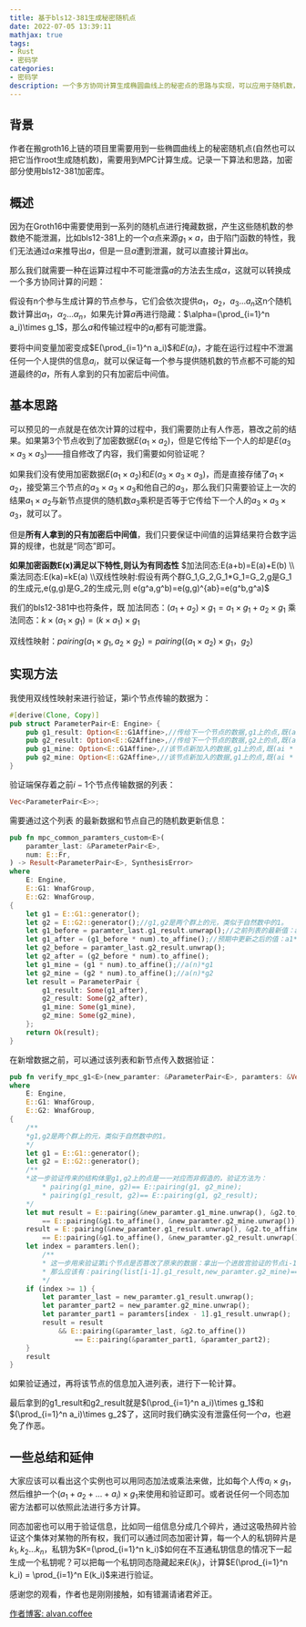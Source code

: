 ```yaml
---
title: 基于bls12-381生成秘密随机点
date: 2022-07-05 13:39:11
mathjax: true
tags:
- Rust
- 密码学
categories: 
- 密码学
description: 一个多方协同计算生成椭圆曲线上的秘密点的思路与实现，可以应用于随机数，身份验证等等
---
```



## 背景

作者在搬groth16上链的项目里需要用到一些椭圆曲线上的秘密随机点(自然也可以把它当作root生成随机数)，需要用到MPC计算生成。记录一下算法和思路，加密部分使用bls12-381加密库。

## 概述

因为在Groth16中需要使用到一系列的随机点进行掩藏数据，产生这些随机数的参数绝不能泄漏，比如bls12-381上的一个$\alpha$点来源$g_1\times a$，由于陷门函数的特性，我们无法通过$\alpha$来推导出$a$，但是一旦$a$遭到泄漏，就可以直接计算出$\alpha$。

那么我们就需要一种在运算过程中不可能泄露$a$的方法去生成$\alpha$，这就可以转换成一个多方协同计算的问题：

假设有n个参与生成计算的节点参与，它们会依次提供$a_1，a_2，a_3...a_n$这n个随机数计算出$\alpha_1，\alpha_2...\alpha_n$，如果先计算$a$再进行隐藏：$\alpha=(\prod_{i=1}^n a_i)\times g_1$，那么$a$和传输过程中的$a_i$都有可能泄露。

要将中间变量加密变成$E(\prod_{i=1}^n a_i)$和$E(a_i)$，才能在运行过程中不泄漏任何一个人提供的信息$a_i$，就可以保证每一个参与提供随机数的节点都不可能的知道最终的$a$，所有人拿到的只有加密后中间值。

## 基本思路

可以预见的一点就是在依次计算的过程中，我们需要防止有人作恶，篡改之前的结果。如果第3个节点收到了加密数据$E(a_1\times a_2)$，但是它传给下一个人的却是$E(a_3\times a_3 \times a_3)$——擅自修改了内容，我们需要如何验证呢？

如果我们没有使用加密数据$E(a_1\times a_2)$和$E(a_3\times a_3 \times a_3)$，而是直接存储了$a_1\times a_2$，接受第三个节点的$a_3\times a_3 \times a_3$和他自己的$a_3$，那么我们只需要验证上一次的结果$a_1\times a_2$与新节点提供的随机数$a_3$乘积是否等于它传给下一个人的$a_3\times a_3 \times a_3$，就可以了。

但是**所有人拿到的只有加密后中间值**，我们只要保证中间值的运算结果符合数字运算的规律，也就是“同态”即可。

**如果加密函数E(x)满足以下特性,则认为有同态性**
$加法同态:E(a+b)=E(a)+E(b)  \\ 乘法同态:E(ka)=kE(a) \\双线性映射:假设有两个群G_1,G_2,G_1*G_1=G_2,g是G_1的生成元,e(g,g)是G_2的生成元,则
e(g^a,g^b)=e(g,g)^{ab}=e(g^b,g^a)$

我们的bls12-381中也符条件，既
加法同态：$(a_1+a_2)\times g_1 = a_1\times g_1 + a_2\times g_1$
乘法同态：$k \times (a_1\times g_1) = (k\times a_1)\times g_1$

双线性映射：$pairing(a_1\times g_1 , a_2\times g_2) = pairing((a_1\times a_2)\times g_1，g_2)$

## 实现方法

我使用双线性映射来进行验证，第i个节点传输的数据为：

```rust
#[derive(Clone, Copy)]
pub struct ParameterPair<E: Engine> {
    pub g1_result: Option<E::G1Affine>,//传给下一个节点的数据,g1上的点,既(a1*a2*..ai * g1)
    pub g2_result: Option<E::G2Affine>,//传给下一个节点的数据,g2上的点,既(a1*a2*..ai * g2)
    pub g1_mine: Option<E::G1Affine>,//该节点新加入的数据,g1上的点,既(ai * g1)
    pub g2_mine: Option<E::G2Affine>,//该节点新加入的数据,g1上的点,既(ai * g2)
}
```

验证端保存着之前$i-1$个节点传输数据的列表：

```rust
Vec<ParameterPair<E>>;
```

需要通过这个列表 的最新数据和节点自己的随机数更新信息：

```rust
pub fn mpc_common_paramters_custom<E>(
    paramter_last: &ParameterPair<E>,
    num: E::Fr,
) -> Result<ParameterPair<E>, SynthesisError>
where
    E: Engine,
    E::G1: WnafGroup,
    E::G2: WnafGroup,
{
    let g1 = E::G1::generator();
    let g2 = E::G2::generator();//g1,g2是两个群上的元，类似于自然数中的1。
    let g1_before = paramter_last.g1_result.unwrap();//之前列表的最新值：a1*a2*...a(n-1) * g1
    let g1_after = (g1_before * num).to_affine();//预期中更新之后的值：a1*a2*...a(n-1)*a(n) * g1
    let g2_before = paramter_last.g2_result.unwrap();
    let g2_after = (g2_before * num).to_affine();
    let g1_mine = (g1 * num).to_affine();//a(n)*g1
    let g2_mine = (g2 * num).to_affine();//a(n)*g2
    let result = ParameterPair {
        g1_result: Some(g1_after),
        g2_result: Some(g2_after),
        g1_mine: Some(g1_mine),
        g2_mine: Some(g2_mine),
    };
    return Ok(result);
}
```

在新增数据之前，可以通过该列表和新节点传入数据验证：

```rust
pub fn verify_mpc_g1<E>(new_paramter: &ParameterPair<E>, paramters: &Vec<ParameterPair<E>>) -> bool
where
    E: Engine,
    E::G1: WnafGroup,
    E::G2: WnafGroup,
{
  	/**
  	*g1,g2是两个群上的元，类似于自然数中的1。
  	*/
    let g1 = E::G1::generator();
    let g2 = E::G2::generator();
  	/**
  	*这一步验证传来的结构体里g1,g2上的点是一一对应而非假造的，验证方法为：
		* pairing(g1_mine, g2)== E::pairing(g1, g2_mine);
		* pairing(g1_result, g2)== E::pairing(g1, g2_result);
  	*/
    let mut result = E::pairing(&new_paramter.g1_mine.unwrap(), &g2.to_affine())
        == E::pairing(&g1.to_affine(), &new_paramter.g2_mine.unwrap());
  	result = E::pairing(&new_paramter.g1_result.unwrap(), &g2.to_affine())
        == E::pairing(&g1.to_affine(), &new_paramter.g2_result.unwrap());
    let index = paramters.len();
		/**
		* 这一步用来验证第i个节点是否篡改了原来的数据：拿出一个进故宫验证的节点i-1的数据list[i-1]
		* 那么应该有：pairing(list[i-1].g1_result,new_paramter.g2_mine)==pairing(new_paramter.g1_result,g2)
		*/
    if (index >= 1) {
        let paramter_last = new_paramter.g1_result.unwrap();
        let paramter_part2 = new_paramter.g2_mine.unwrap();
        let paramter_part1 = paramters[index - 1].g1_result.unwrap();
        result = result
            && E::pairing(&paramter_last, &g2.to_affine())
                == E::pairing(&paramter_part1, &paramter_part2);
    }
    result
}
```

如果验证通过，再将该节点的信息加入进列表，进行下一轮计算。

最后拿到的g1_result和g2_result就是$(\prod_{i=1}^n a_i)\times g_1$和$(\prod_{i=1}^n a_i)\times g_2$了，这同时我们确实没有泄露任何一个$a$，也避免了作恶。

## 一些总结和延伸

大家应该可以看出这个实例也可以用同态加法或乘法来做，比如每个人传$a_i\times g_1$，然后维护一个$(a_1+a_2+...+a_i)\times g_1$来使用和验证即可。或者说任何一个同态加密方法都可以依照此法进行多方计算。

同态加密也可以用于验证信息，比如同一组信息分成几个碎片，通过这吸热碎片验证这个集体对某物的所有权，我们可以通过同态加密计算，每一个人的私钥碎片是$k_1,k_2...k_n$，私钥为$K=(\prod_{i=1}^n k_i)$如何在不互通私钥信息的情况下一起生成一个私钥呢？可以把每一个私钥同态隐藏起来$E(k_i)$，计算$E(\prod_{i=1}^n k_i) = \prod_{i=1}^n E(k_i)$来进行验证。

感谢您的观看，作者也是刚刚接触，如有错漏请诸君斧正。

[作者博客: alvan.coffee](alvan.coffee)